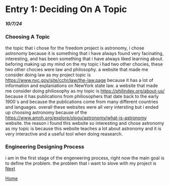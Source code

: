 # Entry 1: Deciding On A Topic
##### 10/7/24

### Choosing A Topic
the topic that i chose for the freedom project is astronomy, i chose astronomy because it is something that i have always found very facinating, interesting, and has been something that i have always liked learning about. beforing making up my mind on the my topic i had two other chocies, these two other chocies were law and philosophy. a website that made me consider doing law as my project topic is https://www.nyc.gov/site/cchr/law/the-law.page because it has a lot of information and explaniations on NewYork state law. a website that made  me consider doing philiosophy as my topic is https://philindex.org/about-us/ because it has publications from philiosophers that date back to the early 1900´s and because the publications come from many different countries and languages. overall these websites were all very intersting but i ended up choosing astronomy because of the https://www.amnh.org/explore/ology/astronomy/what-is-astronomy website. the reason i found this website so interesting and chose astronomy as my topic is because this website teaches a lot about astronomy and it is very interactive and a useful tool when doing reasearch.

### Engineering Designing Process
i am in the first stage of the engeneering process, right now the main goal is to define the problem. the problem that i want to slove with my project is
[Next](entry02.md)

[Home](../README.md)
